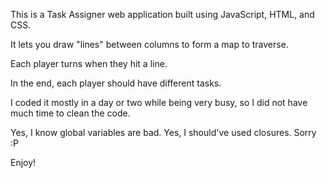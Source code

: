 This is a Task Assigner web application built using JavaScript, HTML, and CSS.

It lets you draw "lines" between columns to form a map to traverse.

Each player turns when they hit a line.

In the end, each player should have different tasks.

I coded it mostly in a day or two while being very busy, so I did not have much time
to clean the code.

Yes, I know global variables are bad. Yes, I should've used closures. Sorry :P

Enjoy!